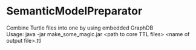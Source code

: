 # SemanticModelPreparator
Combine Turtle files into one by using embedded GraphDB  
Usage: java -jar make_some_magic.jar \<path to core TTL files\> \<name of output file\>.ttl
